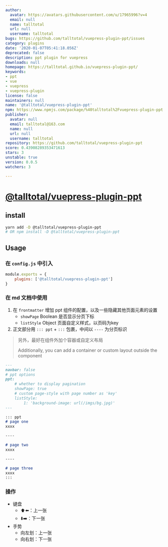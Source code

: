 ```yaml
---
author:
  avatar: https://avatars.githubusercontent.com/u/17965996?v=4
  email: null
  name: talltotal
  url: null
  username: talltotal
bugs: https://github.com/talltotal/vuepress-plugin-ppt/issues
category: plugins
date: '2020-01-07T05:41:18.056Z'
deprecated: false
description: ppt plugin for vuepress
downloads: null
homepage: https://talltotal.github.io/vuepress-plugin-ppt/
keywords:
- ppt
- vue
- vuepress
- vuepress-plugin
license: false
maintainers: null
name: '@talltotal/vuepress-plugin-ppt'
npm: https://www.npmjs.com/package/%40talltotal%2Fvuepress-plugin-ppt
publisher:
  avatar: null
  email: talltotal@163.com
  name: null
  url: null
  username: talltotal
repository: https://github.com/talltotal/vuepress-plugin-ppt
score: 0.43908289353471613
stars: 3
unstable: true
version: 0.0.5
watchers: 3

---
```


# [@talltotal/vuepress-plugin-ppt](https://talltotal.github.io/vuepress-plugin-ppt/)

## install
```bash
yarn add -D @talltotal/vuepress-plugin-ppt
# OR npm install -D @talltotal/vuepress-plugin-ppt
```

## Usage
### 在 `config.js` 中引入
```js
module.exports = {
    plugins: ['@talltotal/vuepress-plugin-ppt'] 
}
```


### 在 md 文档中使用
1. 在 `frontmatter` 增加 ppt 组件的配置，以及一些隐藏其他页面元素的设置
    - `showPage` Boolean 是否显示分页下标
    - `listStyle` Object 页面自定义样式，以页码为key
2. 正文部分用 `::: ppt` + `:::` 包裹，中间以 `----` 为分页标识

> 另外，最好在组件外加个容器或自定义布局
> 
> Additionally, you can add a container or custom layout outside the component

```md
---
navbar: false
# ppt options
ppt:
    # whether to display pagination
    showPage: true
    # custom page-style with page number as 'key'
    listStyle:
        1: 'background-image: url(/imgs/bg.jpg)'
---

::: ppt
# page one
xxxx

----

# page two
xxxx

----

# page three
xxxx
:::
```

### 操作
- 键盘
    - ⬆️⬅️：上一张
    - ⬇️➡️：下一张
- 手势
    - 向左划：上一张
    - 向右划：下一张
